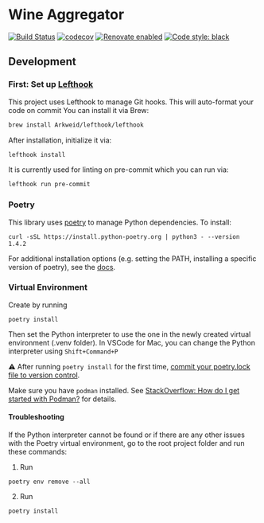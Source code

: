 # Wine Aggregator

[![Build Status](https://github.com/Rooknj/wine-aggregator/actions/workflows/python-app.yml/badge.svg)](https://github.com/Rooknj/wine-aggregator/actions/workflows/python-app.yml)
[![codecov](https://codecov.io/github/Rooknj/wine-aggregator/graph/badge.svg?token=G9LSIQ0WLG)](https://codecov.io/github/Rooknj/wine-aggregator)
[![Renovate enabled](https://img.shields.io/badge/renovate-enabled-brightgreen.svg)](https://renovatebot.com/)
[![Code style: black](https://img.shields.io/badge/code%20style-black-000000.svg)](https://github.com/psf/black)

## Development

### First: Set up [Lefthook](https://github.com/Arkweid/lefthook)

This project uses Lefthook to manage Git hooks. This will auto-format your code on commit
You can install it via Brew:

```sh
brew install Arkweid/lefthook/lefthook
```

After installation, initialize it via:

```sh
lefthook install
```

It is currently used for linting on pre-commit which you can run via:

```sh
lefthook run pre-commit
```

### Poetry

This library uses [poetry](https://python-poetry.org/docs/basic-usage/#specifying-dependencies) to manage Python
dependencies.
To install:

```shell
curl -sSL https://install.python-poetry.org | python3 - --version 1.4.2
```

For additional installation options (e.g. setting the PATH, installing a specific version of poetry),
see the [docs](https://python-poetry.org/docs/#installing-with-the-official-installer).

### Virtual Environment

Create by running

```shell
poetry install
```

Then set the Python interpreter to use the one in the newly created virtual environment (.venv folder). In VSCode for
Mac, you can change the Python interpreter using ```Shift+Command+P```

:warning: After running `poetry install` for the first time,
[commit your poetry.lock file to version control](https://python-poetry.org/docs/basic-usage/#commit-your-poetrylock-file-to-version-control).

Make sure you have `podman` installed.
See [StackOverflow: How do I get started with Podman?](https://stackoverflow.intuit.com/questions/26032) for details.

#### Troubleshooting

If the Python interpreter cannot be found or if there are any other issues with the Poetry virtual environment, go to
the root project folder and run these commands:

1. Run

```shell
poetry env remove --all
```

2. Run

```shell
poetry install
```
